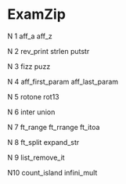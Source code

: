 # ExamZip


N 1 	aff_a			  	aff_z

N 2 	rev_print			strlen			putstr

N 3 	fizz puzz

N 4	aff_first_param	    aff_last_param

N 5 	rotone					rot13

N 6 	inter						union
	
N 7	ft_range				ft_rrange			ft_itoa

N 8 	ft_split				expand_str

N 9	list_remove_it

N10	count_island		infini_mult
